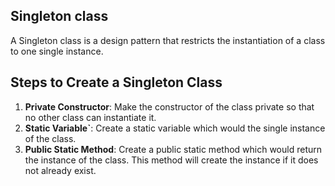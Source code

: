 ## Singleton class

A Singleton class is a design pattern that restricts the instantiation of a class to one single instance. 

## Steps to Create a Singleton Class 

1. **Private Constructor**: Make the constructor of the class private so that no other class can instantiate it.
2. **Static Variable`**: Create a static variable which would the single instance of the class.
3. **Public Static Method**: Create a public static method which would return the instance of the class. This method will create the instance if it does not already exist.

